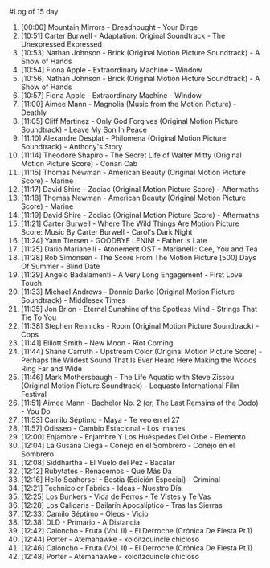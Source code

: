 #Log of 15 day

1. [00:00] Mountain Mirrors - Dreadnought - Your Dirge
1. [10:51] Carter Burwell - Adaptation: Original Soundtrack - The Unexpressed Expressed
1. [10:53] Nathan Johnson - Brick (Original Motion Picture Soundtrack) - A Show of Hands
1. [10:54] Fiona Apple - Extraordinary Machine - Window
1. [10:56] Nathan Johnson - Brick (Original Motion Picture Soundtrack) - A Show of Hands
1. [10:57] Fiona Apple - Extraordinary Machine - Window
1. [11:00] Aimee Mann - Magnolia (Music from the Motion Picture) - Deathly
1. [11:05] Cliff Martinez - Only God Forgives (Original Motion Picture Soundtrack) - Leave My Son In Peace
1. [11:10] Alexandre Desplat - Philomena (Original Motion Picture Soundtrack) - Anthony's Story
1. [11:14] Theodore Shapiro - The Secret Life of Walter Mitty (Original Motion Picture Score) - Conan Cab
1. [11:15] Thomas Newman - American Beauty (Original Motion Picture Score) - Marine
1. [11:17] David Shire - Zodiac (Original Motion Picture Score) - Aftermaths
1. [11:18] Thomas Newman - American Beauty (Original Motion Picture Score) - Marine
1. [11:19] David Shire - Zodiac (Original Motion Picture Score) - Aftermaths
1. [11:21] Carter Burwell - Where The Wild Things Are Motion Picture Score: Music By Carter Burwell - Carol's Dark Night
1. [11:24] Yann Tiersen - GOODBYE LENIN! - Father Is Late
1. [11:25] Dario Marianelli - Atonement OST - Marianelli: Cee, You and Tea
1. [11:28] Rob Simonsen - The Score From The Motion Picture [500] Days Of Summer - Blind Date
1. [11:29] Angelo Badalamenti - A Very Long Engagement - First Love Touch
1. [11:33] Michael Andrews - Donnie Darko (Original Motion Picture Soundtrack) - Middlesex Times
1. [11:35] Jon Brion - Eternal Sunshine of the Spotless Mind - Strings That Tie To You
1. [11:38] Stephen Rennicks - Room (Original Motion Picture Soundtrack) - Cops
1. [11:41] Elliott Smith - New Moon - Riot Coming
1. [11:44] Shane Carruth - Upstream Color (Original Motion Picture Score) - Perhaps the Wildest Sound That Is Ever Heard Here Making the Woods Ring Far and Wide
1. [11:46] Mark Mothersbaugh - The Life Aquatic with Steve Zissou (Original Motion Picture Soundtrack) - Loquasto International Film Festival
1. [11:51] Aimee Mann - Bachelor No. 2 (or, The Last Remains of the Dodo) - You Do
1. [11:53] Camilo Séptimo - Maya - Te veo en el 27
1. [11:57] Odisseo - Cambio Estacional - Los Imanes
1. [12:00] Enjambre - Enjambre Y Los Huéspedes Del Orbe - Elemento
1. [12:04] La Gusana Ciega - Conejo en el Sombrero - Conejo en el Sombrero
1. [12:08] Siddhartha - El Vuelo del Pez - Bacalar
1. [12:12] Rubytates - Renacemos - Que Más Da
1. [12:16] Hello Seahorse! - Bestia (Edición Especial) - Criminal
1. [12:21] Technicolor Fabrics - Ideas - Nuestro Día
1. [12:25] Los Bunkers - Vida de Perros - Te Vistes y Te Vas
1. [12:28] Los Caligaris - Bailarín Apocalíptico - Tras las Sierras
1. [12:33] Camilo Séptimo - Óleos - Vicio
1. [12:38] DLD - Primario - A Distancia
1. [12:42] Caloncho - Fruta (Vol. II) - El Derroche (Crónica De Fiesta Pt.1)
1. [12:44] Porter - Atemahawke - xoloitzcuincle chicloso
1. [12:46] Caloncho - Fruta (Vol. II) - El Derroche (Crónica De Fiesta Pt.1)
1. [12:48] Porter - Atemahawke - xoloitzcuincle chicloso

